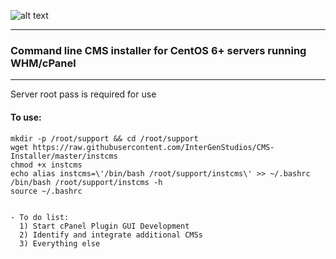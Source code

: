 ![alt text](https://intergenstudios.com/Downloads/cms-inst.png "CMS Installer")

---

### Command line CMS installer for CentOS 6+ servers running WHM/cPanel
---

Server root pass is required for use

#### To use:

```
mkdir -p /root/support && cd /root/support
wget https://raw.githubusercontent.com/InterGenStudios/CMS-Installer/master/instcms
chmod +x instcms
echo alias instcms=\'/bin/bash /root/support/instcms\' >> ~/.bashrc
/bin/bash /root/support/instcms -h
source ~/.bashrc
```



```

- To do list:
  1) Start cPanel Plugin GUI Development
  2) Identify and integrate additional CMSs
  3) Everything else  
```

